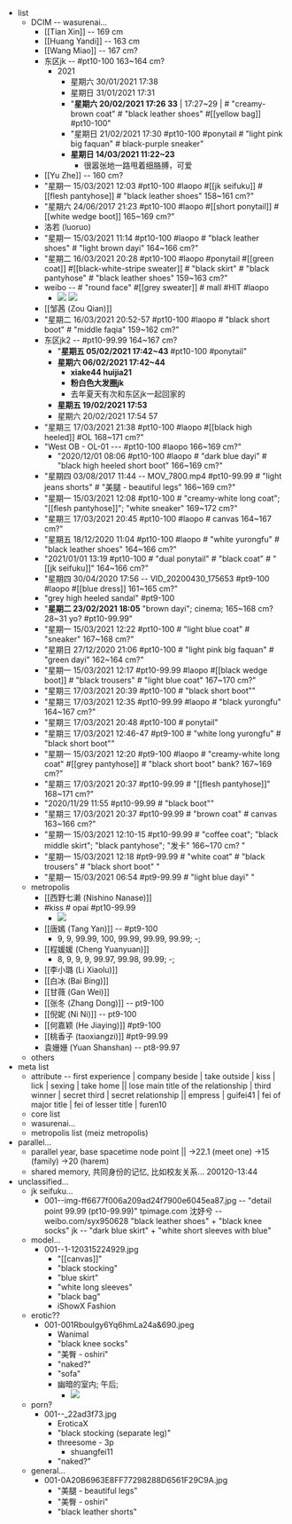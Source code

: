 - list
    - DCIM -- wasurenai...
        - [[Tian Xin]] -- 169 cm
        - [[Huang Yandi]] -- 163 cm
        - [[Wang Miao]] -- 167 cm?
        - 东区jk -- #pt10-100   163~164 cm?
            - 2021
                - 星期六 30/01/2021 17:38
                - 星期日 31/01/2021 17:31
                - "__星期六 20/02/2021 17:26 33__ | 17:27~29 | # "creamy-brown coat" # "black leather shoes" #[[yellow bag]] #pt10-100"
                - "星期日 21/02/2021 17:30 #pt10-100 #ponytail # "light pink big faquan" # black-purple sneaker"
                - __星期日 14/03/2021 11:22~23__
                    - 很嚣张地一路甩着细胳膊，可爱
        - [[Yu Zhe]] -- 160 cm?
        - "星期一 15/03/2021 12:03 #pt10-100 #laopo #[[jk seifuku]] #[[flesh pantyhose]] # "black leather shoes"   158~161 cm?"
        - "星期六 24/06/2017 21:23 #pt10-100 #laopo #[[short ponytail]] #[[white wedge boot]]   165~169 cm?"
        - 洛若 (luoruo)
        - "星期一 15/03/2021 11:14 #pt10-100 #laopo # "black leather shoes" # "light brown dayi"   164~166 cm?"
        - "星期二 16/03/2021 20:28 #pt10-100 #laopo #ponytail #[[green coat]]  #[[black-white-stripe sweater]] # "black skirt" # "black pantyhose" # "black leather shoes"   159~163 cm?"
        - weibo -- # "round face" #[[grey sweater]] # mall #HIT #laopo
            - ![](https://firebasestorage.googleapis.com/v0/b/firescript-577a2.appspot.com/o/imgs%2Fapp%2FXELiu-NovaKG%2FEevFV2F4zA.jpg?alt=media&token=63ada62a-6707-41f3-b136-42b109eb6a45)
![](https://firebasestorage.googleapis.com/v0/b/firescript-577a2.appspot.com/o/imgs%2Fapp%2FXELiu-NovaKG%2F7bIYYEyYl1.jpg?alt=media&token=5712d82e-a363-4615-aba3-4c33c1dca32d)
        - [[邹茜 (Zou Qian)]]
        - "星期二 16/03/2021 20:52-57 #pt10-100 #laopo # "black short boot" # "middle faqia"   159~162 cm?"
        - 东区jk2 -- #pt10-99.99   164~167 cm?
            - "__星期五 05/02/2021 17:42~43__ #pt10-100 #ponytail"
            - __星期六 06/02/2021 17:42~44__
                - __xiake44 huijia21__
                - __粉白色大发圈jk__ 
                - 去年夏天有次和东区jk一起回家的
            - __星期五 19/02/2021 17:53__
            - 星期六 20/02/2021 17:54 57
        - "星期三 17/03/2021 21:38 #pt10-100 #laopo #[[black high heeled]] #OL   168~171 cm?"
        - "West OB - OL-01 --- #pt10-100 #laopo   166~169 cm?"
            - "2020/12/01 08:06 #pt10-100 #laopo # "dark blue dayi" # "black high heeled short boot"   166~169 cm?"
        - "星期四 03/08/2017 11:44 -- MOV_7800.mp4 #pt10-99.99 # "light jeans shorts" # "美腿 - beautiful legs"   166~169 cm?"
        - "星期一 15/03/2021 12:08 #pt10-100 # "creamy-white long coat"; "[[flesh pantyhose]]"; "white sneaker"   169~172 cm?"
        - "星期三 17/03/2021 20:45 #pt10-100 #laopo # canvas   164~167 cm?"
        - "星期五 18/12/2020 11:04 #pt10-100 #laopo # "white yurongfu" # "black leather shoes"   164~166 cm?"
        - "2021/01/01 13:19 #pt10-100 # "dual ponytail" # "black coat" # "[[jk seifuku]]"   164~166 cm?"
        - "星期四 30/04/2020 17:56 -- VID_20200430_175653 #pt9-100 #laopo #[[blue dress]]   161~165 cm?"
        - "grey high heeled sandal" #pt9-100
        - "__星期二 23/02/2021 18:05__ "brown dayi"; cinema; 165~168 cm? 28~31 yo? #pt10-99.99"
        - "星期一 15/03/2021 12:22 #pt10-100 # "light blue coat" # "sneaker"   167~168 cm?"
        - "星期日 27/12/2020 21:06 #pt10-100 # "light pink big faquan" # "green dayi"   162~164 cm?"
        - "星期一 15/03/2021 12:17 #pt10-99.99 #laopo #[[black wedge boot]] # "black trousers" # "light blue coat"   167~170 cm?"
        - "星期三 17/03/2021 20:39 #pt10-100 # "black short boot""
        - "星期三 17/03/2021 12:35 #pt10-99.99 #laopo # "black yurongfu"   164~167 cm?"
        - "星期三 17/03/2021 20:48 #pt10-100 # ponytail"
        - "星期三 17/03/2021 12:46-47 #pt9-100 # "white long yurongfu" # "black short boot""
        - "星期一 15/03/2021 12:20 #pt9-100 #laopo # "creamy-white long coat" #[[grey pantyhose]] # "black short boot"   bank?   167~169 cm?"
        - "星期三 17/03/2021 20:37 #pt10-99.99 # "[[flesh pantyhose]]"   168~171 cm?"
        - "2020/11/29 11:55   #pt10-99.99 # "black boot""
        - "星期三 17/03/2021 20:37 #pt10-99.99 # "brown coat" # canvas   163~166 cm?"
        - "星期一 15/03/2021 12:10-15 #pt10-99.99 # "coffee coat"; "black middle skirt"; "black pantyhose"; "发卡"   166~170 cm?  "
        - "星期一 15/03/2021 12:18 #pt9-99.99 # "white coat" # "black trousers" # "black short boot" "
        - "星期一 15/03/2021 06:54 #pt9-99.99 # "light blue dayi" "
    - metropolis
        - [[西野七濑 (Nishino Nanase)]]
        - #kiss # opai #pt10-99.99
            - ![](https://firebasestorage.googleapis.com/v0/b/firescript-577a2.appspot.com/o/imgs%2Fapp%2FXELiu-NovaKG%2FfalURiarbO.webp?alt=media&token=a0b2bbf5-b411-408b-9053-873562f634a9)
        - [[唐嫣 (Tang Yan)]] -- #pt9-100
            - 9, 9, 99.99, 100, 99.99, 99.99, 99.99; -; 
        - [[程媛媛 (Cheng Yuanyuan)]]
            - 8, 9, 9, 9, 99.97, 99.98, 99.99; -; 
        - [[李小璐 (Li Xiaolu)]]
        - [[白冰 (Bai Bing)]]
        - [[甘薇 (Gan Wei)]]
        - [[张冬 (Zhang Dong)]] -- pt9-100
        - [[倪妮 (Ni Ni)]] -- pt9-100
        - [[何嘉颖 (He Jiaying)]] #pt9-100
        - [[桃香子 (taoxiangzi)]] #pt9-99.99
        - 袁姗姗 (Yuan Shanshan) -- pt8-99.97
    - others
- meta list
    - attribute -- first experience | company beside | take outside | kiss | lick | sexing | take home || 
lose main title of the relationship | third winner | secret third | secret relationship || 
empress | guifei41 | fei of major title | fei of lesser title | furen10
    - core list
    - wasurenai...
    - metropolis list (meiz metropolis)
- parallel...
    - parallel year, base spacetime node point || →22.1 (meet one) →15 (family) →20 (harem)
    - shared memory, 共同身份的记忆, 比如校友关系...
200120-13:44
- unclassified...
    - jk seifuku...
        - 001--img-ff6677f006a209ad24f7900e6045ea87.jpg -- "detail point 99.99 (pt10-99.99)"
            tpimage.com
            沈妤兮 -- weibo.com/syx950628
            "black leather shoes" + "black knee socks"
            jk -- "dark blue skirt" + "white short sleeves with blue"
    - model...
        - 001--1-120315224929.jpg
            - "[[canvas]]"
            - "black stocking"
            - "blue skirt"
            - "white long sleeves"
            - "black bag"
            - iShowX Fashion
    - erotic??
        - 001-001Rboulgy6Yq6hmLa24a&690.jpeg
            - Wanimal
            - "black knee socks"
            - "美臀 - oshiri"
            - "naked?"
            - "sofa"
            - 幽暗的室内; 午后;
                - ![](https://firebasestorage.googleapis.com/v0/b/firescript-577a2.appspot.com/o/imgs%2Fapp%2FXELiu-ReNova%2F98Te9KX5xJ.png?alt=media&token=f4980b1a-af64-4fc6-980a-2452562b1b31)
    - porn?
        - 001--_22ad3f73.jpg
            - EroticaX
            - "black stocking (separate leg)"
            - threesome - 3p
                - shuangfei11
            - "naked?"
    - general...
        - 001-0A20B6963E8FF77298288D6561F29C9A.jpg
            - "美腿 - beautiful legs" 
            - "美臀 - oshiri"
            - "black leather shorts"
